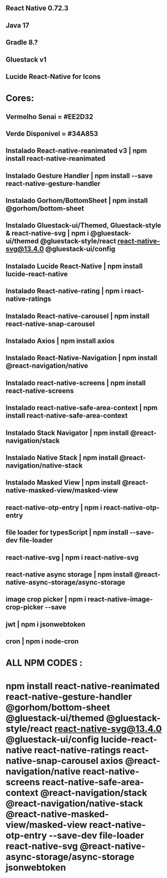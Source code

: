 ## React Native 0.72.3
## Java 17
## Gradle 8.?
## Gluestack v1
## Lucide React-Native for Icons


# Cores:
## Vermelho Senai = #EE2D32
## Verde Disponivel = #34A853


## Instalado React-native-reanimated v3 | npm install react-native-reanimated
## Instalado Gesture Handler | npm install --save react-native-gesture-handler
## Instalado Gorhom/BottomSheet | npm install @gorhom/bottom-sheet

## Instalado Gluestack-ui/Themed, Gluestack-style & react-native-svg | npm i @gluestack-ui/themed @gluestack-style/react react-native-svg@13.4.0 @gluestack-ui/config
## Instalado Lucide React-Native | npm install lucide-react-native
## Instalado React-native-rating | npm i react-native-ratings

## Instalado React-native-carousel | npm install react-native-snap-carousel
## Instalado Axios | npm install axios
## Instalado React-Native-Navigation | npm install @react-navigation/native

## Instalado react-native-screens | npm install react-native-screens
## Instalado react-native-safe-area-context | npm install react-native-safe-area-context
## Instalado Stack Navigator | npm install @react-navigation/stack

## Instalado Native Stack | npm install @react-navigation/native-stack
## Instalado Masked View | npm install @react-native-masked-view/masked-view

## react-native-otp-entry | npm i react-native-otp-entry
## file loader for typesScript | npm install --save-dev file-loader
## react-native-svg | npm i react-native-svg
## react-native async storage | npm install @react-native-async-storage/async-storage
## image crop picker | npm i react-native-image-crop-picker --save
## jwt | npm i jsonwebtoken
## cron | npm i node-cron



# ALL NPM CODES : 
# npm install react-native-reanimated react-native-gesture-handler @gorhom/bottom-sheet @gluestack-ui/themed @gluestack-style/react react-native-svg@13.4.0 @gluestack-ui/config lucide-react-native react-native-ratings react-native-snap-carousel axios @react-navigation/native react-native-screens react-native-safe-area-context @react-navigation/stack @react-navigation/native-stack @react-native-masked-view/masked-view react-native-otp-entry --save-dev file-loader react-native-svg @react-native-async-storage/async-storage jsonwebtoken